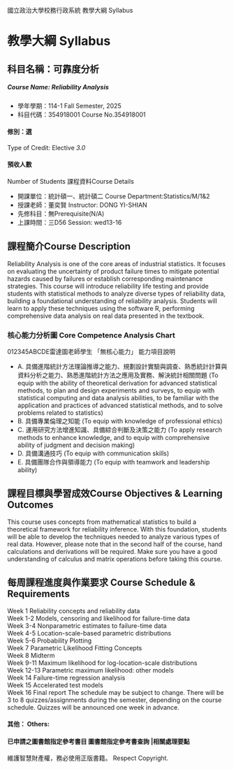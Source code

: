 國立政治大學校務行政系統 教學大綱 Syllabus
# 教學大綱 Syllabus
##  科目名稱：可靠度分析 
#####  Course Name: Reliability Analysis
  * 學年學期：114-1 Fall Semester, 2025 
  * 科目代碼：354918001 Course No.354918001
#### 修別：選
Type of Credit: Elective 
_3.0_
#### 預收人數
Number of Students
課程資料Course Details
  * 開課單位：統計碩一、統計碩二 Course Department:Statistics/M/1&2 
  * 授課老師：董奕賢 Instructor: DONG YI-SHIAN 
  * 先修科目：無Prerequisite(N/A)
  * 上課時間：三D56 Session: wed13-16
##  課程簡介Course Description
Reliability Analysis is one of the core areas of industrial statistics. It focuses on evaluating the uncertainty of product failure times to mitigate potential hazards caused by failures or establish corresponding maintenance strategies. This course will introduce reliability life testing and provide students with statistical methods to analyze diverse types of reliability data, building a foundational understanding of reliability analysis. Students will learn to apply these techniques using the software R, performing comprehensive data analysis on real data presented in the textbook.
###  核心能力分析圖 Core Competence Analysis Chart
012345ABCDE雷達圖老師學生
「無核心能力」 
能力項目說明
  * A. 具備進階統計方法理論推導之能力、規劃設計實驗與調查、熟悉統計計算與資料分析之能力、熟悉進階統計方法之應用及實務、解決統計相關問題 (To equip with the ability of theoretical derivation for advanced statistical methods, to plan and design experiments and surveys, to equip with statistical computing and data analysis abilities, to be familiar with the application and practices of advanced statistical methods, and to solve problems related to statistics)
  * B. 具備專業倫理之知能 (To equip with knowledge of professional ethics)
  * C. 運用研究方法增進知識、具備綜合判斷及決策之能力 (To apply research methods to enhance knowledge, and to equip with comprehensive ability of judgment and decision making)
  * D. 具備溝通技巧 (To equip with communication skills)
  * E. 具備團隊合作與領導能力 (To equip with teamwork and leadership ability)
##  課程目標與學習成效Course Objectives & Learning Outcomes 
This course uses concepts from mathematical statistics to build a theoretical framework for reliability inference. With this foundation, students will be able to develop the techniques needed to analyze various types of real data. However, please note that in the second half of the course, hand calculations and derivations will be required. Make sure you have a good understanding of calculus and matrix operations before taking this course.
##  每周課程進度與作業要求 Course Schedule & Requirements
Week 1 Reliability concepts and reliability data  
Week 1-2 Models, censoring and likelihood for failure-time data  
Week 3-4 Nonparametric estimates to failure-time data  
Week 4-5 Location-scale-based parametric distributions  
Week 5-6 Probability Plotting  
Week 7 Parametric Likelihood Fitting Concepts  
Week 8 Midterm  
Week 9-11 Maximum likelihood for log-location-scale distributions  
Week 12-13 Parametric maximum likelihood: other models  
Week 14 Failure-time regression analysis  
Week 15 Accelerated test models  
Week 16 Final report
The schedule may be subject to change.
There will be 3 to 8 quizzes/assignments during the semester, depending on the course schedule. Quizzes will be announced one week in advance.
####  其他： Others:
####  已申請之圖書館指定參考書目  圖書館指定參考書查詢 |相關處理要點
維護智慧財產權，務必使用正版書籍。 Respect Copyright.